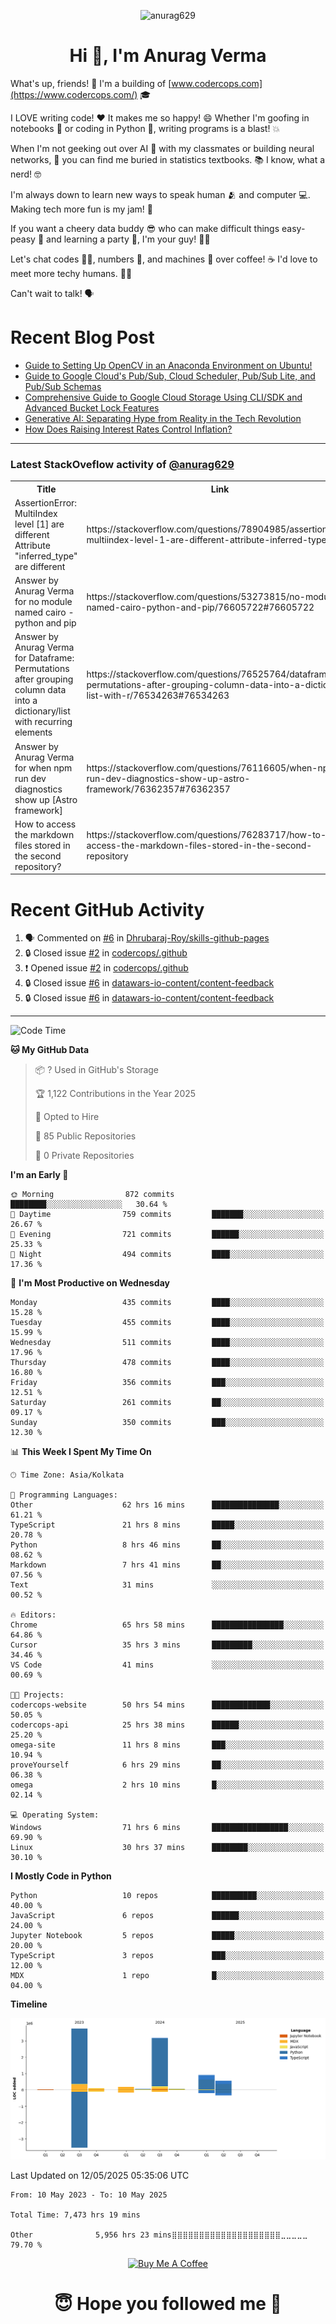 

<p align="center"> <img src="https://komarev.com/ghpvc/?username=anurag629&label=Profile%20views&color=0e75b6&style=flat" alt="anurag629" /> </p>

<h1 align="center">Hi 👋, I'm Anurag Verma</h1>

What's up, friends! 👋 I'm a building of [www.codercops.com](https://www.codercops.com/) 🎓

I LOVE writing code! ❤️ It makes me so happy! 😄 Whether I'm goofing in notebooks 📓 or coding in Python 🐍, writing programs is a blast! 💥

When I'm not geeking out over AI 🤖 with my classmates or building neural networks, 🧠 you can find me buried in statistics textbooks. 📚 I know, what a nerd! 🤓

I'm always down to learn new ways to speak human 🫂 and computer 💻. Making tech more fun is my jam! 🍇

If you want a cheery data buddy 😎 who can make difficult things easy-peasy 🥝 and learning a party 🎉, I'm your guy! 🙋‍♂️

Let's chat codes 👨‍💻, numbers 🧮, and machines 🤖 over coffee! ☕ I'd love to meet more techy humans. 💁‍♂️

Can't wait to talk! 🗣️

# Recent Blog Post

<!-- BLOG-POST-LIST:START -->
- [Guide to Setting Up OpenCV in an Anaconda Environment on Ubuntu!](https://codercops.tech/blog/computer-vision-bootcamp/Guide-to-Setting-Up-OpenCV-in-an-Anaconda-Environment-on-Ubuntu!)
- [Guide to Google Cloud&#39;s Pub/Sub, Cloud Scheduler, Pub/Sub Lite, and Pub/Sub Schemas](https://codercops.tech/blog/google-cloud/Google-Clouds-Pub-Sub-Cloud-Scheduler-Pub-Sub-Lite-and-Pub-Sub-Schemas)
- [Comprehensive Guide to Google Cloud Storage Using CLI/SDK and Advanced Bucket Lock Features](https://codercops.tech/blog/google-cloud/Google-Cloud-Storage-Using-CLI-SDK-and-Advanced-Bucket-Lock-Features)
- [Generative AI: Separating Hype from Reality in the Tech Revolution](https://codercops.tech/blog/tech-latest-updates/generative-ai-seperating-hype-from-reality-in-the-tech-revolution)
- [How Does Raising Interest Rates Control Inflation?](https://codercops.tech/blog/startup-unicorn/how-does-raising-interest-rates-control-inflation)
<!-- BLOG-POST-LIST:END -->

---

### Latest StackOveflow activity of [@anurag629](https://github.com/anurag629)
<table>
  <tr><th>Title</th><th>Link</th></tr>
  <!-- STACKOVERFLOW:START --><tr><td>AssertionError: MultiIndex level [1] are different Attribute &quot;inferred_type&quot; are different</td><td>https://stackoverflow.com/questions/78904985/assertionerror-multiindex-level-1-are-different-attribute-inferred-type-are</td></tr><tr><td>Answer by Anurag Verma for no module named cairo - python and pip</td><td>https://stackoverflow.com/questions/53273815/no-module-named-cairo-python-and-pip/76605722#76605722</td></tr><tr><td>Answer by Anurag Verma for Dataframe: Permutations after grouping column data into a dictionary/list with recurring elements</td><td>https://stackoverflow.com/questions/76525764/dataframe-permutations-after-grouping-column-data-into-a-dictionary-list-with-r/76534263#76534263</td></tr><tr><td>Answer by Anurag Verma for when npm run dev diagnostics show up [Astro framework]</td><td>https://stackoverflow.com/questions/76116605/when-npm-run-dev-diagnostics-show-up-astro-framework/76362357#76362357</td></tr><tr><td>How to access the markdown files stored in the second repository?</td><td>https://stackoverflow.com/questions/76283717/how-to-access-the-markdown-files-stored-in-the-second-repository</td></tr><!-- STACKOVERFLOW:END -->
</table>

# Recent GitHub Activity
<!--START_SECTION:activity-->
1. 🗣 Commented on [#6](https://github.com/Dhrubaraj-Roy/skills-github-pages/issues/6#issuecomment-2816675607) in [Dhrubaraj-Roy/skills-github-pages](https://github.com/Dhrubaraj-Roy/skills-github-pages)
2. 🔒 Closed issue [#2](https://github.com/codercops/.github/issues/2) in [codercops/.github](https://github.com/codercops/.github)
3. ❗ Opened issue [#2](https://github.com/codercops/.github/issues/2) in [codercops/.github](https://github.com/codercops/.github)
4. 🔒 Closed issue [#6](https://github.com/datawars-io-content/content-feedback/issues/6) in [datawars-io-content/content-feedback](https://github.com/datawars-io-content/content-feedback)
5. 🔒 Closed issue [#6](https://github.com/datawars-io-content/content-feedback/issues/6) in [datawars-io-content/content-feedback](https://github.com/datawars-io-content/content-feedback)
<!--END_SECTION:activity-->

---

<!--START_SECTION:waka-->
![Code Time](http://img.shields.io/badge/Code%20Time-7%2C473%20hrs%2019%20mins-blue)

**🐱 My GitHub Data** 

> 📦 ? Used in GitHub's Storage 
 > 
> 🏆 1,122 Contributions in the Year 2025
 > 
> 💼 Opted to Hire
 > 
> 📜 85 Public Repositories 
 > 
> 🔑 0 Private Repositories 
 > 
**I'm an Early 🐤** 

```text
🌞 Morning                872 commits         ████████░░░░░░░░░░░░░░░░░   30.64 % 
🌆 Daytime                759 commits         ███████░░░░░░░░░░░░░░░░░░   26.67 % 
🌃 Evening                721 commits         ██████░░░░░░░░░░░░░░░░░░░   25.33 % 
🌙 Night                  494 commits         ████░░░░░░░░░░░░░░░░░░░░░   17.36 % 
```
📅 **I'm Most Productive on Wednesday** 

```text
Monday                   435 commits         ████░░░░░░░░░░░░░░░░░░░░░   15.28 % 
Tuesday                  455 commits         ████░░░░░░░░░░░░░░░░░░░░░   15.99 % 
Wednesday                511 commits         ████░░░░░░░░░░░░░░░░░░░░░   17.96 % 
Thursday                 478 commits         ████░░░░░░░░░░░░░░░░░░░░░   16.80 % 
Friday                   356 commits         ███░░░░░░░░░░░░░░░░░░░░░░   12.51 % 
Saturday                 261 commits         ██░░░░░░░░░░░░░░░░░░░░░░░   09.17 % 
Sunday                   350 commits         ███░░░░░░░░░░░░░░░░░░░░░░   12.30 % 
```


📊 **This Week I Spent My Time On** 

```text
🕑︎ Time Zone: Asia/Kolkata

💬 Programming Languages: 
Other                    62 hrs 16 mins      ███████████████░░░░░░░░░░   61.21 % 
TypeScript               21 hrs 8 mins       █████░░░░░░░░░░░░░░░░░░░░   20.78 % 
Python                   8 hrs 46 mins       ██░░░░░░░░░░░░░░░░░░░░░░░   08.62 % 
Markdown                 7 hrs 41 mins       ██░░░░░░░░░░░░░░░░░░░░░░░   07.56 % 
Text                     31 mins             ░░░░░░░░░░░░░░░░░░░░░░░░░   00.52 % 

🔥 Editors: 
Chrome                   65 hrs 58 mins      ████████████████░░░░░░░░░   64.86 % 
Cursor                   35 hrs 3 mins       █████████░░░░░░░░░░░░░░░░   34.46 % 
VS Code                  41 mins             ░░░░░░░░░░░░░░░░░░░░░░░░░   00.69 % 

🐱‍💻 Projects: 
codercops-website        50 hrs 54 mins      █████████████░░░░░░░░░░░░   50.05 % 
codercops-api            25 hrs 38 mins      ██████░░░░░░░░░░░░░░░░░░░   25.20 % 
omega-site               11 hrs 8 mins       ███░░░░░░░░░░░░░░░░░░░░░░   10.94 % 
proveYourself            6 hrs 29 mins       ██░░░░░░░░░░░░░░░░░░░░░░░   06.38 % 
omega                    2 hrs 10 mins       █░░░░░░░░░░░░░░░░░░░░░░░░   02.14 % 

💻 Operating System: 
Windows                  71 hrs 6 mins       █████████████████░░░░░░░░   69.90 % 
Linux                    30 hrs 37 mins      ████████░░░░░░░░░░░░░░░░░   30.10 % 
```

**I Mostly Code in Python** 

```text
Python                   10 repos            ██████████░░░░░░░░░░░░░░░   40.00 % 
JavaScript               6 repos             ██████░░░░░░░░░░░░░░░░░░░   24.00 % 
Jupyter Notebook         5 repos             █████░░░░░░░░░░░░░░░░░░░░   20.00 % 
TypeScript               3 repos             ███░░░░░░░░░░░░░░░░░░░░░░   12.00 % 
MDX                      1 repo              █░░░░░░░░░░░░░░░░░░░░░░░░   04.00 % 
```



**Timeline**

![Lines of Code chart](https://raw.githubusercontent.com/anurag629/anurag629/main/assets/bar_graph.png)


 Last Updated on 12/05/2025 05:35:06 UTC
<!--END_SECTION:waka-->

<!--START_SECTION:waka-simple-->

```text
From: 10 May 2023 - To: 10 May 2025

Total Time: 7,473 hrs 19 mins

Other              5,956 hrs 23 mins⣿⣿⣿⣿⣿⣿⣿⣿⣿⣿⣿⣿⣿⣿⣿⣿⣿⣿⣿⣿⣀⣀⣀⣀⣀   79.70 %
```

<!--END_SECTION:waka-simple-->

<p align="center"> 
<a href="https://www.buymeacoffee.com/anurag629" target="_blank"><img src="https://cdn.buymeacoffee.com/buttons/default-orange.png" alt="Buy Me A Coffee" height="60" width="250"></a>
</p>


<h1 align="center"> 😇 Hope you followed me 🥰  </h1>
